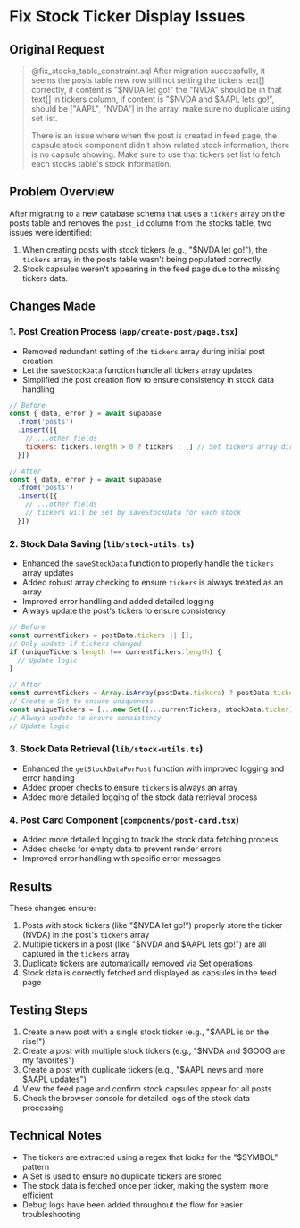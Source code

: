 # Fix Stock Ticker Display Issues

## Original Request
> @fix_stocks_table_constraint.sql 
> After migration successfully, it seems the posts table new row still not setting the tickers text[] correctly, if content is "$NVDA let go!" the "NVDA" should be in that text[] in tickers column, if content is "$NVDA and $AAPL lets go!", should be ["AAPL", "NVDA"] in the array, make sure no duplicate using set list.
>
> There is an issue where when the post is created in feed page, the capsule stock component didn't show related stock information, there is no capsule showing.
> Make sure to use that tickers set list to fetch each stocks table's stock information.

## Problem Overview

After migrating to a new database schema that uses a `tickers` array on the posts table and removes the `post_id` column from the stocks table, two issues were identified:

1. When creating posts with stock tickers (e.g., "$NVDA let go!"), the `tickers` array in the posts table wasn't being populated correctly.
2. Stock capsules weren't appearing in the feed page due to the missing tickers data.

## Changes Made

### 1. Post Creation Process (`app/create-post/page.tsx`)

- Removed redundant setting of the `tickers` array during initial post creation
- Let the `saveStockData` function handle all tickers array updates
- Simplified the post creation flow to ensure consistency in stock data handling

```jsx
// Before
const { data, error } = await supabase
  .from('posts')
  .insert([{
    // ...other fields
    tickers: tickers.length > 0 ? tickers : [] // Set tickers array directly
  }])

// After
const { data, error } = await supabase
  .from('posts')
  .insert([{
    // ...other fields
    // tickers will be set by saveStockData for each stock
  }])
```

### 2. Stock Data Saving (`lib/stock-utils.ts`)

- Enhanced the `saveStockData` function to properly handle the `tickers` array updates
- Added robust array checking to ensure `tickers` is always treated as an array
- Improved error handling and added detailed logging
- Always update the post's tickers to ensure consistency

```typescript
// Before
const currentTickers = postData.tickers || [];
// Only update if tickers changed
if (uniqueTickers.length !== currentTickers.length) {
  // Update logic
}

// After
const currentTickers = Array.isArray(postData.tickers) ? postData.tickers : [];
// Create a Set to ensure uniqueness
const uniqueTickers = [...new Set([...currentTickers, stockData.ticker])];
// Always update to ensure consistency
// Update logic
```

### 3. Stock Data Retrieval (`lib/stock-utils.ts`)

- Enhanced the `getStockDataForPost` function with improved logging and error handling
- Added proper checks to ensure `tickers` is always an array
- Added more detailed logging of the stock data retrieval process

### 4. Post Card Component (`components/post-card.tsx`)

- Added more detailed logging to track the stock data fetching process
- Added checks for empty data to prevent render errors
- Improved error handling with specific error messages

## Results

These changes ensure:
1. Posts with stock tickers (like "$NVDA let go!") properly store the ticker (NVDA) in the post's `tickers` array
2. Multiple tickers in a post (like "$NVDA and $AAPL lets go!") are all captured in the `tickers` array
3. Duplicate tickers are automatically removed via Set operations
4. Stock data is correctly fetched and displayed as capsules in the feed page

## Testing Steps

1. Create a new post with a single stock ticker (e.g., "$AAPL is on the rise!")
2. Create a post with multiple stock tickers (e.g., "$NVDA and $GOOG are my favorites")
3. Create a post with duplicate tickers (e.g., "$AAPL news and more $AAPL updates")
4. View the feed page and confirm stock capsules appear for all posts
5. Check the browser console for detailed logs of the stock data processing

## Technical Notes

- The tickers are extracted using a regex that looks for the "$SYMBOL" pattern
- A Set is used to ensure no duplicate tickers are stored
- The stock data is fetched once per ticker, making the system more efficient
- Debug logs have been added throughout the flow for easier troubleshooting 